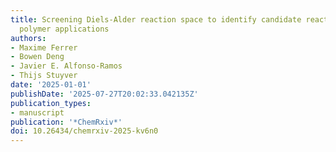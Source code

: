 ```yaml
---
title: Screening Diels-Alder reaction space to identify candidate reactions for self-healing
  polymer applications
authors:
- Maxime Ferrer
- Bowen Deng
- Javier E. Alfonso-Ramos
- Thijs Stuyver
date: '2025-01-01'
publishDate: '2025-07-27T20:02:33.042135Z'
publication_types:
- manuscript
publication: '*ChemRxiv*'
doi: 10.26434/chemrxiv-2025-kv6n0
---
```

